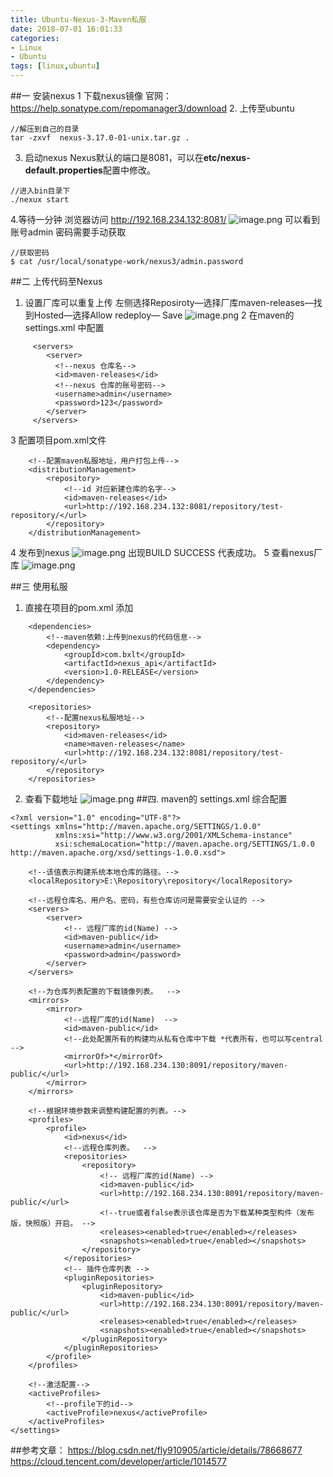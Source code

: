 ```yaml
---
title: Ubuntu-Nexus-3-Maven私服
date: 2018-07-01 16:01:33
categories: 
- Linux 
- Ubuntu
tags: [linux,ubuntu]
---
```


<meta name="referrer" content="no-referrer" />


##一  安装nexus
1 下载nexus镜像
官网：https://help.sonatype.com/repomanager3/download
2. 上传至ubuntu
```
//解压到自己的目录
tar -zxvf  nexus-3.17.0-01-unix.tar.gz .
```
3. 启动nexus
Nexus默认的端口是8081，可以在**etc/nexus-default.properties**配置中修改。
```
//进入bin目录下
./nexux start
```
4.等待一分钟 浏览器访问
http://192.168.234.132:8081/
![image.png](https://upload-images.jianshu.io/upload_images/2803682-95d2d68bbbe2ad7b.png?imageMogr2/auto-orient/strip%7CimageView2/2/w/1240)
可以看到账号admin   密码需要手动获取
```
//获取密码
$ cat /usr/local/sonatype-work/nexus3/admin.password
```

##二 上传代码至Nexus
1. 设置厂库可以重复上传
左侧选择Reposiroty—选择厂库maven-releases—找到Hosted—选择Allow redeploy—  Save
![image.png](https://upload-images.jianshu.io/upload_images/2803682-2df3e82c6635e86b.png?imageMogr2/auto-orient/strip%7CimageView2/2/w/1240)
2 在maven的 settings.xml 中配置
```
	 <servers>
		<server>
		  <!--nexus 仓库名-->
		  <id>maven-releases</id>
		  <!--nexus 仓库的账号密码-->
		  <username>admin</username>
		  <password>123</password>
		</server>
	 </servers>
```
3 配置项目pom.xml文件
```
    <!--配置maven私服地址，用户打包上传-->
    <distributionManagement>
        <repository>
            <!--id 对应新建仓库的名字-->
            <id>maven-releases</id>
            <url>http://192.168.234.132:8081/repository/test-repository/</url>
        </repository>
    </distributionManagement>
```
4 发布到nexus
![image.png](https://upload-images.jianshu.io/upload_images/2803682-2391492e773f3eda.png?imageMogr2/auto-orient/strip%7CimageView2/2/w/1240)
出现BUILD SUCCESS 代表成功。
 5 查看nexus厂库
![image.png](https://upload-images.jianshu.io/upload_images/2803682-8a0a0fa4acb444c3.png?imageMogr2/auto-orient/strip%7CimageView2/2/w/1240)

##三 使用私服
1. 直接在项目的pom.xml 添加
```
    <dependencies>
        <!--maven依赖:上传到nexus的代码信息-->
        <dependency>
            <groupId>com.bxlt</groupId>
            <artifactId>nexus_api</artifactId>
            <version>1.0-RELEASE</version>
        </dependency>
    </dependencies>

    <repositories>
        <!--配置nexus私服地址-->
        <repository>
            <id>maven-releases</id>
            <name>maven-releases</name>
            <url>http://192.168.234.132:8081/repository/test-repository/</url>
        </repository>
    </repositories>
```
2. 查看下载地址
![image.png](https://upload-images.jianshu.io/upload_images/2803682-083f4d6547ef5450.png?imageMogr2/auto-orient/strip%7CimageView2/2/w/1240)
##四. maven的 settings.xml 综合配置
```
<?xml version="1.0" encoding="UTF-8"?>
<settings xmlns="http://maven.apache.org/SETTINGS/1.0.0"
          xmlns:xsi="http://www.w3.org/2001/XMLSchema-instance"
          xsi:schemaLocation="http://maven.apache.org/SETTINGS/1.0.0 http://maven.apache.org/xsd/settings-1.0.0.xsd">
   
    <!--该值表示构建系统本地仓库的路径。-->
    <localRepository>E:\Repository\repository</localRepository>

    <!--远程仓库名、用户名、密码，有些仓库访问是需要安全认证的 -->
    <servers>
        <server>
            <!-- 远程厂库的id(Name) -->
            <id>maven-public</id>
            <username>admin</username>
            <password>admin</password>
        </server>
    </servers>
    
    <!--为仓库列表配置的下载镜像列表。  -->
    <mirrors>
        <mirror>
            <!--远程厂库的id(Name)  -->
            <id>maven-public</id>
            <!--此处配置所有的构建均从私有仓库中下载 *代表所有，也可以写central -->
            <mirrorOf>*</mirrorOf>
            <url>http://192.168.234.130:8091/repository/maven-public/</url>
        </mirror>
    </mirrors>
    
    <!--根据环境参数来调整构建配置的列表。-->
    <profiles>
        <profile>
            <id>nexus</id>
            <!--远程仓库列表。  -->
            <repositories>
                <repository>
                	<!-- 远程厂库的id(Name) -->
                    <id>maven-public</id>
                    <url>http://192.168.234.130:8091/repository/maven-public/</url>
	                <!--true或者false表示该仓库是否为下载某种类型构件（发布版，快照版）开启。 -->
	                <releases><enabled>true</enabled></releases>
	                <snapshots><enabled>true</enabled></snapshots>
	            </repository>
            </repositories>
            <!-- 插件仓库列表 -->
            <pluginRepositories>
                <pluginRepository>
                    <id>maven-public</id>
                    <url>http://192.168.234.130:8091/repository/maven-public/</url>
                    <releases><enabled>true</enabled></releases>
                    <snapshots><enabled>true</enabled></snapshots>
                </pluginRepository>
            </pluginRepositories>
        </profile>
    </profiles>
    
    <!--激活配置-->
    <activeProfiles>
        <!--profile下的id-->
        <activeProfile>nexus</activeProfile>
    </activeProfiles>
</settings>
```
##参考文章：
https://blog.csdn.net/fly910905/article/details/78668677
https://cloud.tencent.com/developer/article/1014577
